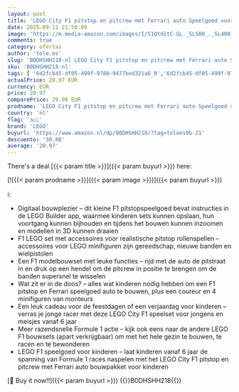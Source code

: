 ```yaml
---
layout: post
title: 'LEGO City F1 pitstop en pitcrew met Ferrari auto Speelgoed voor 6 jaar en Ouder  Formule 1 Pit Stop Bouwpakket voor Kinderen met Coureur Minifiguur  4 Mechanismen  Reservewiel & Wielpistolen 60443'
date: 2025-09-11 21:58:09
image: 'https://m.media-amazon.com/images/I/51QtditC-GL._SL500_._SL400_.jpg'
comments: true
category: ofertas
author: 'tole.es'
slug: 'B0DHSHH218-nl LEGO City F1 pitstop en pitcrew met Ferrari auto Speelgoed...'
sku: 'B0DHSHH218-nl'
tags: [ '6d2fcb45-df05-499f-9780-9477bed321a6_0','6d2fcb45-df05-499f-9780-9477bed321a6_501','Arborist Merchandising Root','Bouw- & constructiespeelgoed','Creatieve spellen','Educatief speelgoed','Self Service','Special Features Stores','Speelgoed & spellen','Speelgoedbouwsets','lego','🇳🇱', ]
actualPrice: 20.97 EUR
currency: EUR
price: 20.97
comparePrice: 29.99 EUR
prodname: 'LEGO City F1 pitstop en pitcrew met Ferrari auto Speelgoed voor 6 jaar en Ouder  Formule 1 Pit Stop Bouwpakket voor Kinderen met Coureur Minifiguur  4 Mechanismen  Reservewiel & Wielpistolen 60443'
country: 'nl'
flag: '🇳🇱'
brand: 'LEGO'
buyurl: 'https://www.amazon.nl/dp/B0DHSHH218/?tag=tolees0b-21'
descuento: '30.08'
average: '20.97'
---
```


There's a deal [{{< param title >}}]({{< param buyurl >}})  here:

[![{{< param prodname >}}]({{< param image >}})]({{< param buyurl >}})

ℹ️:

- Digitaal bouwplezier – dit kleine F1 pitstopspeelgoed bevat instructies in de LEGO Builder app, waarmee kinderen sets kunnen opslaan, hun voortgang kunnen bijhouden en tijdens het bouwen kunnen inzoomen en modellen in 3D kunnen draaien
- F1 LEGO set met accessoires voor realistische pitstop rollenspellen – accessoires voor LEGO minifiguren zijn gereedschap, nieuwe banden en wielpistolen
- Een F1 modelbouwset met leuke functies – rijd met de auto de pitstraat in en druk op een hendel om de pitcrew in positie te brengen om de banden supersnel te wisselen
- Wat zit er in de doos? – alles wat kinderen nodig hebben om een F1 pitstop en Ferrari speelgoed auto te bouwen, plus een coureur en 4 minifiguren van monteurs
- Een leuk cadeau voor de feestdagen of een verjaardag voor kinderen – verras je jonge racer met deze LEGO City F1 speelset voor jongens en meisjes vanaf 6 jaar
- Meer razendsnelle Formule 1 actie – kijk ook eens naar de andere LEGO F1 bouwsets (apart verkrijgbaar) om met het hele gezin te bouwen, te racen en te bewonderen
- LEGO F1 speelgoed voor kinderen – laat kinderen vanaf 6 jaar de spanning van Formule 1 races naspelen met het LEGO City F1 pitstop en pitcrew met Ferrari auto bouwpakket voor kinderen

[🛒 Buy it now!!]({{< param buyurl >}})
{{<world>}}B0DHSHH218{{</world>}}
